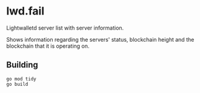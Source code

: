 # lwd.fail

Lightwalletd server list with server information.

Shows information regarding the servers' status, blockchain height and the blockchain that it is operating on.

## Building

```
go mod tidy
go build
```

